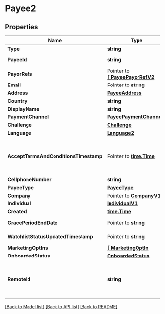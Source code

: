 # Payee2

## Properties

Name | Type | Description | Notes
------------ | ------------- | ------------- | -------------
**Type** | **string** |  | [optional] 
**PayeeId** | **string** |  | [optional] [readonly] 
**PayorRefs** | Pointer to [**[]PayeePayorRefV2**](PayeePayorRefV2.md) |  | [optional] [readonly] 
**Email** | Pointer to **string** |  | [optional] 
**Address** | [**PayeeAddress**](PayeeAddress.md) |  | [optional] 
**Country** | **string** |  | [optional] 
**DisplayName** | **string** |  | [optional] 
**PaymentChannel** | [**PayeePaymentChannel2**](PayeePaymentChannel_2.md) |  | [optional] 
**Challenge** | [**Challenge**](Challenge.md) |  | [optional] 
**Language** | [**Language2**](Language_2.md) |  | [optional] 
**AcceptTermsAndConditionsTimestamp** | Pointer to [**time.Time**](time.Time.md) | The timestamp when the payee last accepted T&amp;Cs | [optional] [readonly] 
**CellphoneNumber** | **string** |  | [optional] 
**PayeeType** | [**PayeeType**](PayeeType.md) |  | [optional] 
**Company** | Pointer to [**CompanyV1**](CompanyV1.md) |  | [optional] 
**Individual** | [**IndividualV1**](IndividualV1.md) |  | [optional] 
**Created** | [**time.Time**](time.Time.md) |  | [optional] 
**GracePeriodEndDate** | Pointer to **string** |  | [optional] [readonly] 
**WatchlistStatusUpdatedTimestamp** | Pointer to **string** |  | [optional] [readonly] 
**MarketingOptIns** | [**[]MarketingOptIn**](MarketingOptIn.md) |  | [optional] 
**OnboardedStatus** | [**OnboardedStatus**](OnboardedStatus.md) |  | [optional] 
**RemoteId** | **string** | Remote Id must be between 1 and 100 characters long | [optional] 

[[Back to Model list]](../README.md#documentation-for-models) [[Back to API list]](../README.md#documentation-for-api-endpoints) [[Back to README]](../README.md)



